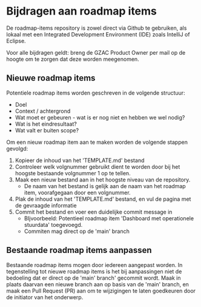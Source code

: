 # Bijdragen aan roadmap items

De roadmap-items repository is zowel direct via Github te gebruiken, als lokaal met een Integrated Development Environment (IDE) zoals IntelliJ of Eclipse.

Voor alle bijdragen geldt: breng de GZAC Product Owner per mail op de hoogte om te zorgen dat deze worden meegenomen.

## Nieuwe roadmap items
Potentiele roadmap items worden geschreven in de volgende structuur:

- Doel
- Context / achtergrond
- Wat moet er gebeuren - wat is er nog niet en hebben we wel nodig?
- Wat is het eindresultaat?
- Wat valt er buiten scope?

Om een nieuw roadmap item aan te maken worden de volgende stappen gevolgd:
1. Kopieer de inhoud van het 'TEMPLATE.md' bestand
2. Controleer welk volgnummer gebruikt dient te worden door bij het hoogste bestaande volgnummer 1 op te tellen.
3. Maak een nieuw bestand aan in het hoogste niveau van de repository. 
   * De naam van het bestand is gelijk aan de naam van het roadmap item, voorafgegaan door een volgnummer.
4. Plak de inhoud van het 'TEMPLATE.md' bestand, en vul de pagina met de gevraagde informatie
5. Commit het bestand en voer een duidelijke commit message in
   * BIjvoorbeeld: Potentieel roadmap item 'Dashboard met operationele stuurdata' toegevoegd. 
   * Commiten mag direct op de 'main' branch

## Bestaande roadmap items aanpassen
Bestaande roadmap items mogen door iedereen aangepast worden. 
In tegenstelling tot nieuwe roadmap items is het bij aanpassingen niet de bedoeling dat er direct op de 'main' branch' gecommit wordt. 
Maak in plaats daarvan een nieuwe branch aan op basis van de 'main' branch, en maak een Pull Request (PR) aan om te wijzigingen te laten goedkeuren door de initiator van het onderwerp.

